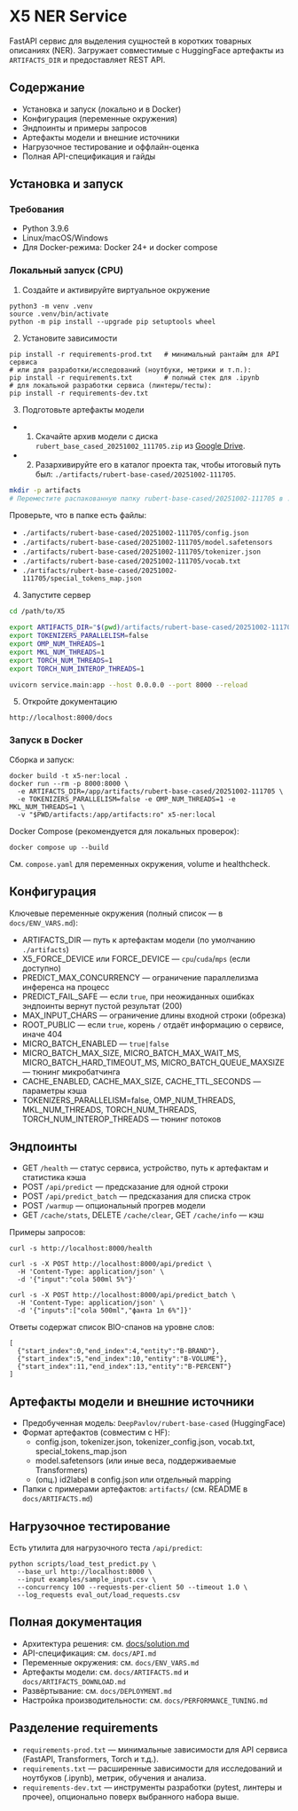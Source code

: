 # X5 NER Service

FastAPI сервис для выделения сущностей в коротких товарных описаниях (NER). Загружает совместимые с HuggingFace артефакты из `ARTIFACTS_DIR` и предоставляет REST API.

## Содержание
- Установка и запуск (локально и в Docker)
- Конфигурация (переменные окружения)
- Эндпоинты и примеры запросов
- Артефакты модели и внешние источники
- Нагрузочное тестирование и оффлайн-оценка
- Полная API-спецификация и гайды

## Установка и запуск

### Требования
- Python 3.9.6
- Linux/macOS/Windows
- Для Docker-режима: Docker 24+ и docker compose

### Локальный запуск (CPU)
1) Создайте и активируйте виртуальное окружение
```
python3 -m venv .venv
source .venv/bin/activate
python -m pip install --upgrade pip setuptools wheel
```
2) Установите зависимости
```
pip install -r requirements-prod.txt   # минимальный рантайм для API сервиса
# или для разработки/исследований (ноутбуки, метрики и т.п.):
pip install -r requirements.txt        # полный стек для .ipynb
# для локальной разработки сервиса (линтеры/тесты):
pip install -r requirements-dev.txt
```
3) Подготовьте артефакты модели

- 1) Скачайте архив модели с диска `rubert_base_cased_20251002_111705.zip` из [Google Drive](https://drive.google.com/drive/folders/13WxzEEXwLt8el3-_sm_XkO_0YqUde5EA?usp=sharing).
- 2) Разархивируйте его в каталог проекта так, чтобы итоговый путь был: `./artifacts/rubert-base-cased/20251002-111705`.

```bash
mkdir -p artifacts
# Переместите распакованную папку rubert-base-cased/20251002-111705 в ./artifacts
```

Проверьте, что в папке есть файлы:
- `./artifacts/rubert-base-cased/20251002-111705/config.json`
- `./artifacts/rubert-base-cased/20251002-111705/model.safetensors`
- `./artifacts/rubert-base-cased/20251002-111705/tokenizer.json`
- `./artifacts/rubert-base-cased/20251002-111705/vocab.txt`
- `./artifacts/rubert-base-cased/20251002-111705/special_tokens_map.json`
4) Запустите сервер
```bash
cd /path/to/X5

export ARTIFACTS_DIR="$(pwd)/artifacts/rubert-base-cased/20251002-111705"
export TOKENIZERS_PARALLELISM=false
export OMP_NUM_THREADS=1
export MKL_NUM_THREADS=1
export TORCH_NUM_THREADS=1
export TORCH_NUM_INTEROP_THREADS=1

uvicorn service.main:app --host 0.0.0.0 --port 8000 --reload
```
5) Откройте документацию
```
http://localhost:8000/docs
```

### Запуск в Docker
Сборка и запуск:
```
docker build -t x5-ner:local .
docker run --rm -p 8000:8000 \
  -e ARTIFACTS_DIR=/app/artifacts/rubert-base-cased/20251002-111705 \
  -e TOKENIZERS_PARALLELISM=false -e OMP_NUM_THREADS=1 -e MKL_NUM_THREADS=1 \
  -v "$PWD/artifacts:/app/artifacts:ro" x5-ner:local
```
Docker Compose (рекомендуется для локальных проверок):
```
docker compose up --build
```
См. `compose.yaml` для переменных окружения, volume и healthcheck.

## Конфигурация
Ключевые переменные окружения (полный список — в `docs/ENV_VARS.md`):
- ARTIFACTS_DIR — путь к артефактам модели (по умолчанию `./artifacts`)
- X5_FORCE_DEVICE или FORCE_DEVICE — `cpu`/`cuda`/`mps` (если доступно)
- PREDICT_MAX_CONCURRENCY — ограничение параллелизма инференса на процесс
- PREDICT_FAIL_SAFE — если `true`, при неожиданных ошибках эндпоинты вернут пустой результат (200)
- MAX_INPUT_CHARS — ограничение длины входной строки (обрезка)
- ROOT_PUBLIC — если `true`, корень `/` отдаёт информацию о сервисе, иначе 404
- MICRO_BATCH_ENABLED — `true|false`
- MICRO_BATCH_MAX_SIZE, MICRO_BATCH_MAX_WAIT_MS, MICRO_BATCH_HARD_TIMEOUT_MS, MICRO_BATCH_QUEUE_MAXSIZE — тюнинг микробатчинга
- CACHE_ENABLED, CACHE_MAX_SIZE, CACHE_TTL_SECONDS — параметры кэша
- TOKENIZERS_PARALLELISM=false, OMP_NUM_THREADS, MKL_NUM_THREADS, TORCH_NUM_THREADS, TORCH_NUM_INTEROP_THREADS — тюнинг потоков

## Эндпоинты
- GET `/health` — статус сервиса, устройство, путь к артефактам и статистика кэша
- POST `/api/predict` — предсказание для одной строки
- POST `/api/predict_batch` — предсказания для списка строк
- POST `/warmup` — опциональный прогрев модели
- GET `/cache/stats`, DELETE `/cache/clear`, GET `/cache/info` — кэш

Примеры запросов:
```
curl -s http://localhost:8000/health

curl -s -X POST http://localhost:8000/api/predict \
  -H 'Content-Type: application/json' \
  -d '{"input":"cola 500ml 5%"}'

curl -s -X POST http://localhost:8000/api/predict_batch \
  -H 'Content-Type: application/json' \
  -d '{"inputs":["cola 500ml","фанта 1л 6%"]}'
```
Ответы содержат список BIO-спанов на уровне слов:
```
[
  {"start_index":0,"end_index":4,"entity":"B-BRAND"},
  {"start_index":5,"end_index":10,"entity":"B-VOLUME"},
  {"start_index":11,"end_index":13,"entity":"B-PERCENT"}
]
```

## Артефакты модели и внешние источники
- Предобученная модель: `DeepPavlov/rubert-base-cased` (HuggingFace)
- Формат артефактов (совместим с HF):
  - config.json, tokenizer.json, tokenizer_config.json, vocab.txt, special_tokens_map.json
  - model.safetensors (или иные веса, поддерживаемые Transformers)
  - (опц.) id2label в config.json или отдельный mapping
- Папки с примерами артефактов: `artifacts/` (см. README в `docs/ARTIFACTS.md`)

## Нагрузочное тестирование
Есть утилита для нагрузочного теста `/api/predict`:
```
python scripts/load_test_predict.py \
  --base_url http://localhost:8000 \
  --input examples/sample_input.csv \
  --concurrency 100 --requests-per-client 50 --timeout 1.0 \
  --log_requests eval_out/load_requests.csv
```

## Полная документация
- Архитектура решения: см. [docs/solution.md](docs/solution.md)
- API-спецификация: см. `docs/API.md`
- Переменные окружения: см. `docs/ENV_VARS.md`
- Артефакты модели: см. `docs/ARTIFACTS.md` и `docs/ARTIFACTS_DOWNLOAD.md`
- Развёртывание: см. `docs/DEPLOYMENT.md`
- Настройка производительности: см. `docs/PERFORMANCE_TUNING.md`

## Разделение requirements
- `requirements-prod.txt` — минимальные зависимости для API сервиса (FastAPI, Transformers, Torch и т.д.).
- `requirements.txt` — расширенные зависимости для исследований и ноутбуков (.ipynb), метрик, обучения и анализа.
- `requirements-dev.txt` — инструменты разработки (pytest, линтеры и прочее), опционально поверх выбранного набора выше.


